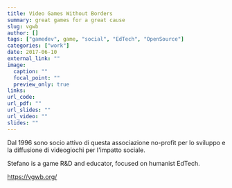 ```yaml
---
title: Video Games Without Borders
summary: great games for a great cause
slug: vgwb
author: []
tags: ["gamedev", game, "social", "EdTech", "OpenSource"]
categories: ["work"]
date: 2017-06-10
external_link: ""
image:
  caption: ""
  focal_point: ""
  preview_only: true
links:
url_code:
url_pdf: ""
url_slides: ""
url_video: ""
slides: ""
---
```

Dal 1996 sono socio attivo di questa associazione no-profit per lo sviluppo e la diffusione di videogiochi per l'impatto sociale.

Stefano is a game R&D and educator, focused on humanist EdTech.

<https://vgwb.org/>